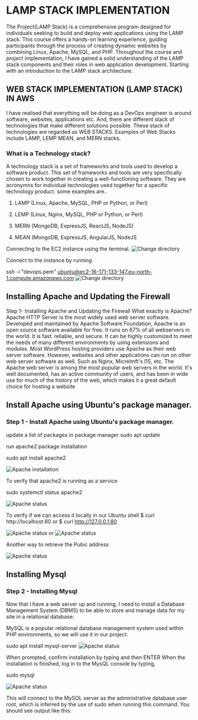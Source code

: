 # LAMP STACK IMPLEMENTATION
The Project(LAMP Stack) is a comprehensive program designed for individuals seeking to build and deploy web
applications using the LAMP stack. This course offers a hands-on learning experience, guiding participants through the
process of creating dynamic websites by combining Linux, Apache, MySQL, and PHP. Throughout the course and project
implementation, I have gained a solid understanding of the LAMP stack components and their roles in web
application development. Starting with an introduction to the LAMP stack architecture.

## WEB STACK IMPLEMENTATION (LAMP STACK) IN AWS
I have realised that everything will be doing as a DevOps engineer is
around software, websites, applications etc. And, there are different stack of technologies that make different solutions
possible. These stack of technologies are regarded as WEB STACKS. Examples of Web Stacks include LAMP, LEMP
MEAN, and MERN stacks.

### What is a Technology stack?
A technology stack is a set of frameworks and tools used to develop a software product. This set of frameworks and
tools are very specifically chosen to work together in creating a well-functioning software. They are acronymns for
individual technologies used together for a specific technology product. some examples are..

1. LAMP (Linux, Apache, MySQL, PHP or Python, or Perl)

2. LEMP (Linux, Nginx, MySQL, PHP or Python, or Perl)

3. MERN (MongoDB, ExpressJS, ReactJS, NodeJS)

4. MEAN (MongoDB, ExpressJS, AngularJS, NodeJS

Connecting to the EC2 instance using the terminal.
![Change directory](LAMPSTACK_IMAGES/cd.png)

Connect to the instance by running

ssh -i "devops.pem" ubuntu@ec2-16-171-133-147.eu-north-1.compute.amazonaws.com
![Change directory](LAMPSTACK_IMAGES/instanceconnection.png)

## Installing Apache and Updating the Firewall
Step 1- Installing Apache and Updating the Firewall
What exactly is Apache?
Apache HTTP Server is the most widely used web server software. Developed and maintained by Apache Software
Foundation, Apache is an open source software available for free. It runs on 67% of all webservers in the world. It is fast.
reliable, and secure. It can be highly customized to meet the needs of many different environments by using extensions
and modules. Most WordPress hosting providers use Apache as their web server software. However, websites and
other applications can run on other web server software as well. Such as Nginx, Micrelmft's l1S, etc.
The Apache web server is among the most popular web servers in the world. It's well documented, has an active
community of users, and has been in wide use for much of the history of the web, which makes it a great default choice
for hosting a website
## Install Apache using Ubuntu's package manager.
### Step 1 - Install Apache using Ubuntu's package manager.
update a list of packages in package manager
sudo apt update

run apache2 package installation

sudo apt install apache2

![Apache installation](LAMPSTACK_IMAGES/apacheinstall.png)

To verify that apache2 is running as a service

sudo systemctl status apache2

![Apache status](LAMPSTACK_IMAGES/apachestatus.png)

To verify if we can access it locally in our Ubuntu shell
$ curl http://localhost:80
or
$ curl http://127.0.0.1:80

![Apache status](LAMPSTACK_IMAGES/curl1.png)
or
![Apache status](LAMPSTACK_IMAGES/curl2.png)

Another way to retrieve the Pubic address

![Apache status](LAMPSTACK_IMAGES/apache2works.png)

## Installing Mysql
### Step 2 - Installing Mysql

Now that I have a web server up and running, I need to install a Database Management System (DBMS) to be able
to store and manage data for my site in a relational database. 

MySQL is a popular relational database management
system used within PHP environments, so we will use it in our project.

sudo apt install mysql-server
![Apache status](LAMPSTACK_IMAGES/sqlinstall.png)

When prompted, confirm installation by typing and then ENTER
When the installation is finished, log in to the MysQL console by typing,

sudo mysql

![Apache status](LAMPSTACK_IMAGES/sudomysql.png)

This will connect to the MySOL server as the administrative database user root, which is inferred by the use of sudo
when running this command. You should see output like this:


